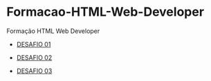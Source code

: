 # Formacao-HTML-Web-Developer
Formação HTML Web Developer

* [DESAFIO 01](https://marceldonin.github.io/Formacao-HTML-Web-Developer/tagshtml.html)

* [DESAFIO 02](https://marceldonin.github.io/Formacao-HTML-Web-Developer/desafio02_01home.html)

* [DESAFIO 03](#)
